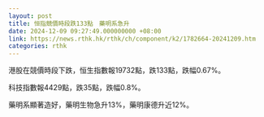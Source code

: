 ```yaml
---
layout: post
title: 恒指競價時段跌133點　藥明系急升
date: 2024-12-09 09:27:49.000000000 +08:00
link: https://news.rthk.hk/rthk/ch/component/k2/1782664-20241209.htm
categories: rthk
---
```


港股在競價時段下跌，恒生指數報19732點，跌133點，跌幅0.67%。

科技指數報4429點，跌35點，跌幅0.8%。

藥明系顯著造好，藥明生物急升13%，藥明康德升近12%。
